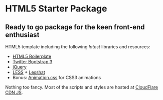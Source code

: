 # HTML5 Starter Package

## Ready to go package for the keen front-end enthusiast

HTML5 template including the following *latest* libraries and resources:

- [HTML5 Boilerplate](http://html5boilerplate.com)
- [Twitter Bootstrap 3](http://getbootstrap.com)
- [jQuery](http://jquery.com)
- [LESS](http://lesscss.org) + [Lesshat](http://lesshat.com)
- Bonus: [Animation.css](www.justinaguilar.com/animations/index.html#how) for CSS3 animations

Nothing too fancy. Most of the scripts and styles are hosted at [CloudFlare CDN JS](cdnjs.cloudflare.com).



